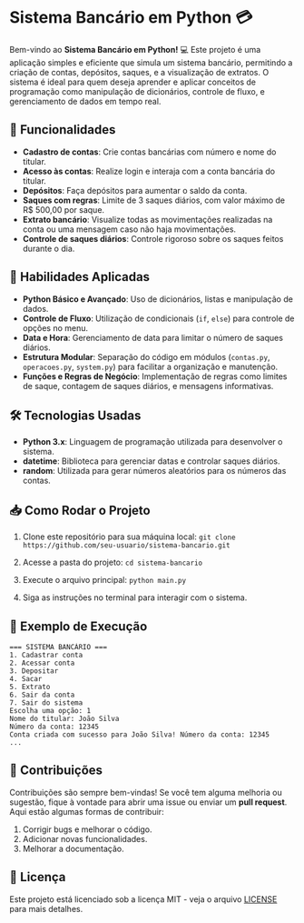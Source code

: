 # Sistema Bancário em Python 💳

Bem-vindo ao **Sistema Bancário em Python!** 💻 Este projeto é uma aplicação simples e eficiente que simula um sistema bancário, permitindo a criação de contas, depósitos, saques, e a visualização de extratos. O sistema é ideal para quem deseja aprender e aplicar conceitos de programação como manipulação de dicionários, controle de fluxo, e gerenciamento de dados em tempo real.

## 🚀 Funcionalidades

- **Cadastro de contas**: Crie contas bancárias com número e nome do titular.
- **Acesso às contas**: Realize login e interaja com a conta bancária do titular.
- **Depósitos**: Faça depósitos para aumentar o saldo da conta.
- **Saques com regras**: Limite de 3 saques diários, com valor máximo de R$ 500,00 por saque.
- **Extrato bancário**: Visualize todas as movimentações realizadas na conta ou uma mensagem caso não haja movimentações.
- **Controle de saques diários**: Controle rigoroso sobre os saques feitos durante o dia.

## 🧠 Habilidades Aplicadas

- **Python Básico e Avançado**: Uso de dicionários, listas e manipulação de dados.
- **Controle de Fluxo**: Utilização de condicionais (`if`, `else`) para controle de opções no menu.
- **Data e Hora**: Gerenciamento de data para limitar o número de saques diários.
- **Estrutura Modular**: Separação do código em módulos (`contas.py`, `operacoes.py`, `system.py`) para facilitar a organização e manutenção.
- **Funções e Regras de Negócio**: Implementação de regras como limites de saque, contagem de saques diários, e mensagens informativas.

## 🛠️ Tecnologias Usadas

- **Python 3.x**: Linguagem de programação utilizada para desenvolver o sistema.
- **datetime**: Biblioteca para gerenciar datas e controlar saques diários.
- **random**: Utilizada para gerar números aleatórios para os números das contas.

## 📥 Como Rodar o Projeto

1. Clone este repositório para sua máquina local:
   `git clone https://github.com/seu-usuario/sistema-bancario.git`

2. Acesse a pasta do projeto:
   `cd sistema-bancario`

3. Execute o arquivo principal:
   `python main.py`

4. Siga as instruções no terminal para interagir com o sistema.

## 📝 Exemplo de Execução

```
=== SISTEMA BANCÁRIO ===
1. Cadastrar conta
2. Acessar conta
3. Depositar
4. Sacar
5. Extrato
6. Sair da conta
7. Sair do sistema
Escolha uma opção: 1
Nome do titular: João Silva
Número da conta: 12345
Conta criada com sucesso para João Silva! Número da conta: 12345
...
```

## 🤝 Contribuições

Contribuições são sempre bem-vindas! Se você tem alguma melhoria ou sugestão, fique à vontade para abrir uma issue ou enviar um **pull request**. Aqui estão algumas formas de contribuir:

1. Corrigir bugs e melhorar o código.
2. Adicionar novas funcionalidades.
3. Melhorar a documentação.

## 📄 Licença

Este projeto está licenciado sob a licença MIT - veja o arquivo [LICENSE](https://github.com/GDEDevOne/sistema-bancario/blob/main/LICENSE) para mais detalhes.

